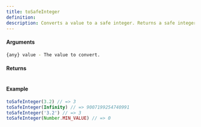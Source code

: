 ```yaml
---
title: toSafeInteger
definition: 
description: Converts a value to a safe integer. Returns a safe integer that is at least -9007199254740991 and at most 9007199254740991.
---
```



#### Arguments


```bash
{any} value - The value to convert.
```


#### Returns


```bash

```


#### Example


```ts
toSafeInteger(3.2) // => 3toSafeInteger(Infinity) // => 9007199254740991toSafeInteger('3.2') // => 3toSafeInteger(Number.MIN_VALUE) // => 0
```